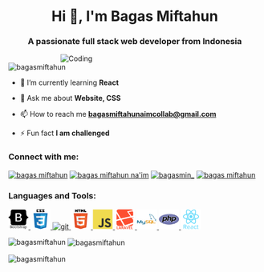 
<h1 align="center">Hi 👋, I'm Bagas Miftahun</h1>
<h3 align="center">A passionate full stack web developer from Indonesia</h3>

<img align="right" alt="Coding" width="400" src="https://cdn.dribbble.com/users/116207/screenshots/3848914/programmer.gif">

<p align="left"> <img src="https://komarev.com/ghpvc/?username=bagasmiftahun&label=Profile%20views&color=0e75b6&style=flat" alt="bagasmiftahun" /> </p>

- 🌱 I’m currently learning **React**

- 💬 Ask me about **Website, CSS**

- 📫 How to reach me **bagasmiftahunaimcollab@gmail.com**

- ⚡ Fun fact **I am challenged**

<h3 align="left">Connect with me:</h3>
<p align="left">
<a href="https://twitter.com/bagas miftahun" target="blank"><img align="center" src="https://raw.githubusercontent.com/rahuldkjain/github-profile-readme-generator/master/src/images/icons/Social/twitter.svg" alt="bagas miftahun" height="30" width="40" /></a>
<a href="https://linkedin.com/in/bagas miftahun na'im" target="blank"><img align="center" src="https://raw.githubusercontent.com/rahuldkjain/github-profile-readme-generator/master/src/images/icons/Social/linked-in-alt.svg" alt="bagas miftahun na'im" height="30" width="40" /></a>
<a href="https://instagram.com/bagasmin_" target="blank"><img align="center" src="https://raw.githubusercontent.com/rahuldkjain/github-profile-readme-generator/master/src/images/icons/Social/instagram.svg" alt="bagasmin_" height="30" width="40" /></a>
<a href="https://medium.com/bagas miftahun" target="blank"><img align="center" src="https://raw.githubusercontent.com/rahuldkjain/github-profile-readme-generator/master/src/images/icons/Social/medium.svg" alt="bagas miftahun" height="30" width="40" /></a>
</p>

<h3 align="left">Languages and Tools:</h3>
<p align="left"> <a href="https://getbootstrap.com" target="_blank" rel="noreferrer"> <img src="https://raw.githubusercontent.com/devicons/devicon/master/icons/bootstrap/bootstrap-plain-wordmark.svg" alt="bootstrap" width="40" height="40"/> </a> <a href="https://www.w3schools.com/css/" target="_blank" rel="noreferrer"> <img src="https://raw.githubusercontent.com/devicons/devicon/master/icons/css3/css3-original-wordmark.svg" alt="css3" width="40" height="40"/> </a> <a href="https://git-scm.com/" target="_blank" rel="noreferrer"> <img src="https://www.vectorlogo.zone/logos/git-scm/git-scm-icon.svg" alt="git" width="40" height="40"/> </a> <a href="https://www.w3.org/html/" target="_blank" rel="noreferrer"> <img src="https://raw.githubusercontent.com/devicons/devicon/master/icons/html5/html5-original-wordmark.svg" alt="html5" width="40" height="40"/> </a> <a href="https://developer.mozilla.org/en-US/docs/Web/JavaScript" target="_blank" rel="noreferrer"> <img src="https://raw.githubusercontent.com/devicons/devicon/master/icons/javascript/javascript-original.svg" alt="javascript" width="40" height="40"/> </a> <a href="https://laravel.com/" target="_blank" rel="noreferrer"> <img src="https://raw.githubusercontent.com/devicons/devicon/master/icons/laravel/laravel-plain-wordmark.svg" alt="laravel" width="40" height="40"/> </a> <a href="https://www.mysql.com/" target="_blank" rel="noreferrer"> <img src="https://raw.githubusercontent.com/devicons/devicon/master/icons/mysql/mysql-original-wordmark.svg" alt="mysql" width="40" height="40"/> </a> <a href="https://www.php.net" target="_blank" rel="noreferrer"> <img src="https://raw.githubusercontent.com/devicons/devicon/master/icons/php/php-original.svg" alt="php" width="40" height="40"/> </a> <a href="https://reactjs.org/" target="_blank" rel="noreferrer"> <img src="https://raw.githubusercontent.com/devicons/devicon/master/icons/react/react-original-wordmark.svg" alt="react" width="40" height="40"/> </a> </p>

<p><img align="left" src="https://github-readme-stats.vercel.app/api/top-langs?username=bagasmiftahun&show_icons=true&locale=en&layout=compact" alt="bagasmiftahun" /></p>

<p>&nbsp;<img align="center" src="https://github-readme-stats.vercel.app/api?username=bagasmiftahun&show_icons=true&locale=en" alt="bagasmiftahun" /></p>

<p><img align="center" src="https://github-readme-streak-stats.herokuapp.com/?user=bagasmiftahun&" alt="bagasmiftahun" /></p>
